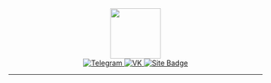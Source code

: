 <div id="header" align="center">
  <img src="https://media.giphy.com/media/tHnLJ2aNbn7B2C419t/giphy.gif" width="100"/>
</div>


<div id="badges" align="center">
  <a href="your-linkedin-URL">
    <img src="https://sun9-east.userapi.com/sun9-35/s/v1/ig2/ZNUmxzygYK8lZhNTCL5KGDsfHXBnP90eLwaJpFfa1tCAKXno1IDAetbWmaQwS-XwyhxkPaixzAsyPbqauq7XnQ1K.jpg?size=115x30&quality=96&type=album" alt="Telegram"/>
  </a>
  <a href="your-youtube-URL">
    <img src="https://img.shields.io/badge/YouTube-red?style=for-the-badge&logo=youtube&logoColor=white" alt="VK"/>
  </a>
  <a href="your-twitter-URL">
    <img src="https://img.shields.io/badge/YouTube-blue?style=for-the-badge&logo=twitter&logoColor=white" alt="Site Badge"/>
  </a>
</div>

---
